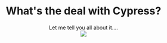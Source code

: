 <h1 align="center">What's the deal with Cypress?</h1>
<p align="center">Let me tell you all about it....<br />
<img src="https://media.giphy.com/media/13hFHjXJEBCfVm/giphy.gif">
  </p>
